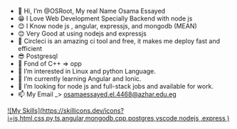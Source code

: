 - 👋 Hi, I’m @OSRoot, My real Name Osama Essayed
- 😁 I Love Web Development Specially Backend with node js 
- 😊 I Know node js , angular, expressjs, and mongodb (MEAN)
- 😊 Very Good at using nodejs and expressjs
- 🙌 Circleci is an amazing ci tool and free, it makes me deploy fast and efficient
- 😎 Postgresql 
- 💪 Fond of C++ => opp
- 👀 I’m interested in Linux and python Language.
- 🌱 I’m currently learning Angular and Ionic.
- 💞️ I’m looking for node js and full-stack jobs and available for work.
- 📫 My Email _> <osamaessayed.el.4468@azhar.edu.eg>

<!---
OSRoot/OSRoot is a ✨ special ✨ repository because its `README.md` (this file) appears on your GitHub profile.
You can click the Preview link to take a look at your changes.
--->
[![My Skills](https://skillicons.dev/icons?i=js,html,css,py,ts,angular,mongodb,cpp,postgres,vscode,nodejs	,express )](https://skillicons.dev)
